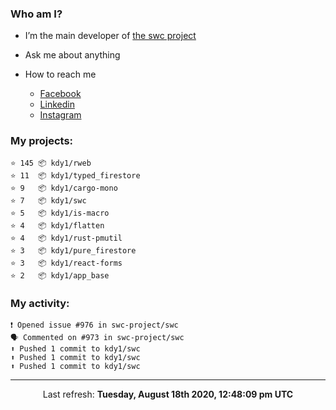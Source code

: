 ### Who am I?

- I’m the main developer of [the swc project](https://github.com/swc-project/swc)

- Ask me about anything

- How to reach me
  - [Facebook](https://www.facebook.com/profile.php?id=100024888122318)
  - [Linkedin](https://www.linkedin.com/in/kdy1/)
  - [Instagram](https://www.instagram.com/kdy1123/)

### My projects:

```
⭐️ 145 📦 kdy1/rweb
⭐️ 11  📦 kdy1/typed_firestore
⭐️ 9   📦 kdy1/cargo-mono
⭐️ 7   📦 kdy1/swc
⭐️ 5   📦 kdy1/is-macro
⭐️ 4   📦 kdy1/flatten
⭐️ 4   📦 kdy1/rust-pmutil
⭐️ 3   📦 kdy1/pure_firestore
⭐️ 3   📦 kdy1/react-forms
⭐️ 2   📦 kdy1/app_base
```

### My activity:

```
❗️ Opened issue #976 in swc-project/swc
🗣 Commented on #973 in swc-project/swc
⬆️ Pushed 1 commit to kdy1/swc
⬆️ Pushed 1 commit to kdy1/swc
⬆️ Pushed 1 commit to kdy1/swc
```

------------
<p align="center">Last refresh: <b>Tuesday, August 18th 2020, 12:48:09 pm UTC</b></p>